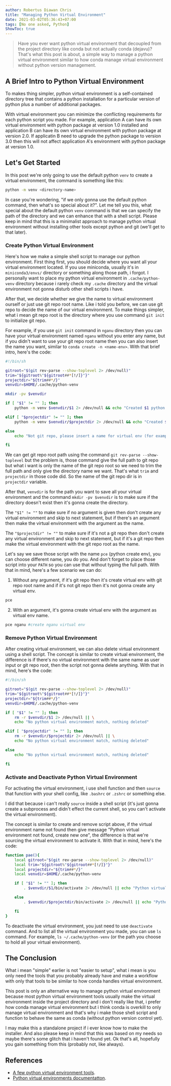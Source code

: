 ```yaml
---
author: Robertus Diawan Chris
title: "Managing Python Virtual Environment"
date: 2021-03-02T05:36:43+07:00
tags: [No one asked, Python]
ShowToc: true
---
```


> Have you ever want python virtual environment that decoupled from the project directory like conda but not actually conda (dejavu)? That's what this post is about, a simple way to manage a python virtual environment similar to how conda manage virtual environment without python version management.

## A Brief Intro to Python Virtual Environment

To makes thing simpler, python virtual environment is a self-contained directory tree that contains a python installation for a particular version of python plus a number of additional packages.

With virtual environment you can minimize the conflicting requirements for each python script you made. For example, application A can have its own virtual environment with python package at version 1.0 installed and application B can have its own virtual environment with python package at version 2.0. If applicatin B need to upgrade the python package to version 3.0 then this will not affect application A's environment with python package at version 1.0.

## Let's Get Started

In this post we're only going to use the default python `venv` to create a virtual environment, the command is something like this:
```sh
python -m venv <directory-name>
```

In case you're wondering, "if we only gonna use the default python command, then what's so special about it?". Let me tell you this, what special about the default python `venv` command is that we can specify the path of the directory and we can enhance that with a shell script. Please keep in mind that this is a minimalist approach to manage python virtual environment without installing other tools except python and git (we'll get to that later).

### Create Python Virtual Environment

Here's how we make a simple shell script to manage our python environment. First thing first, you should decide where you want all your virtual environment located. If you use miniconda, usually it's in `miniconda3/envs/` directory or something along those path, i forgot. I personally want to place my python virtual environment in `.cache/python-venv` directory because i rarely check my `.cache` directory and the virtual environment not gonna disturb other shell scripts i have.

After that, we decide whether we give the name to virtual environment ourself or just use git repo root name. Like i told you before, we can use git repo to decide the name of our virtual environment. To make things simpler, what i mean git repo root is the directory where you use command `git init` to initialize git repo.

For example, if you use `git init` command in `nganu` directory then you can have your virtual environment named `nganu` without you enter any name, but if you didn't want to use your git repo root name then you can also insert the name you want, similar to `conda create -n <name-env>`. With that brief intro, here's the code:
```sh
#!/bin/sh

gitroot="$(git rev-parse --show-toplevel 2> /dev/null)"
trim="${gitroot%"${gitroot##*[!/]}"}"
projectdir="${trim##*/}"
venvdir=$HOME/.cache/python-venv

mkdir -pv $venvdir

if [ "$1" != "" ]; then
	python -m venv $venvdir/$1 2> /dev/null && echo "Created $1 python venv"

elif [ "$projectdir" != "" ]; then
	python -m venv $venvdir/$projectdir 2> /dev/null && echo "Created $projectdir python venv"

else
	echo "Not git repo, please insert a name for virtual env (for example: pce nganu)"

fi
```

We can get git repo root path using the command `git rev-parse --show-toplevel` but the problem is, those command give the full path to git repo but what i want is only the name of the git repo root so we need to trim the full path and only give the directory name we want. That's what `trim` and `projectdir` in those code did. So the name of the git repo dir is in `projectdir` variable.

After that, `venvdir` is for the path you want to save all your virtual environment and the command `mkdir -pv $venvdir` is to make sure if the directory doesn't exist then it's gonna create the directory.

The `"$1" != ""` to make sure if no argument is given then don't create any virtual environment and skip to next statement, but if there's an argument then make the virtual environment with the argument as the name.

The `"$projectdir" != ""` to make sure if it's not a git repo then don't create any virtual environment and skip to next statement, but if it's a git repo then make the virtual environment with the git repo root as the name.

Let's say we save those script with the name `pce` (python create env), you can choose different name, you do you. And don't forget to place those script into your `PATH` so you can use that without typing the full path. With that in mind, here's a few scenario we can do:
1. Without any argument, if it's git repo then it's create virtual env with git repo root name and if it's not git repo then it's not gonna create any virtual env.
```sh
pce
```
2. With an argument, it's gonna create virtual env with the argument as virtual env name.
```sh
pce nganu #create nganu virtual env
```

### Remove Python Virtual Environment

After creating virtual environment, we can also delete virtual environment using a shell script. The concept is similar to create virtual environment, the difference is if there's no virtual environment with the same name as user input or git repo root, then the script not gonna delete anything. With that in mind, here's the code:
```sh
#!/bin/sh

gitroot="$(git rev-parse --show-toplevel 2> /dev/null)"
trim="${gitroot%"${gitroot##*[!/]}"}"
projectdir="${trim##*/}"
venvdir=$HOME/.cache/python-venv

if [ "$1" != "" ]; then
	rm -r $venvdir/$1 2> /dev/null || \
	echo "No python virtual environment match, nothing deleted"

elif [ "$projectdir" != "" ]; then
	rm -r $venvdir/$projectdir 2> /dev/null || \
	echo "No python virtual environment match, nothing deleted"

else
	echo "No python virtual environment match, nothing deleted"

fi
```

### Activate and Deactivate Python Virtual Environment

For activating the virtual environment, i use shell function and then `source` that function with your shell config, like `.bashrc` or `.zshrc` or something else.

I did that because i can't really `source` inside a shell script (it's just gonna create a subprocess and didn't effect the current shell, so you can't activate the virtual environment).

The concept is similar to create and remove script above, if the virtual environment name not found then give message "Python virtual environment not found, create new one", the difference is that we're sourcing the virtual environment to activate it. With that in mind, here's the code:
```sh
function pae(){
	local gitroot="$(git rev-parse --show-toplevel 2> /dev/null)"
	local trim="${gitroot%"${gitroot##*[!/]}"}"
	local projectdir="${trim##*/}"
	local venvdir=$HOME/.cache/python-venv

	if [ "$1" != "" ]; then
		. $venvdir/$1/bin/activate 2> /dev/null || echo "Python virtual environment not found, create new one"

	else
		. $venvdir/$projectdir/bin/activate 2> /dev/null || echo "Python virtual environment not found, create new one"

	fi
}
```

To deactivate the virtual environment, you just need to use `deactivate` command. And to list all the virtual environment you made, you can use `ls` command. For example, `ls ~/.cache/python-venv` (or the path you choose to hold all your virtual environment).

## The Conclusion

What i mean "simple" earlier is not "easier to setup", what i mean is you only need the tools that you probably already have and make a workflow with only that tools to be similar to how conda handles virtual environment.

This post is only an alternative way to manage python virtual environment because most python virtual environment tools usually make the virtual environment inside the project directory and i don't really like that, i prefer how conda manage virtual environment but i think conda is overkill to only manage virtual environment and that's why i make those shell script and function to behave the same as conda (without python version control yet).

I may make this a standalone project if i ever know how to make the installer. And also please keep in mind that this was based on my needs so maybe there's some glitch that i haven't found yet. Ok that's all, hopefully you gain something from this (probably not, like always).

## References

- [A few python virtual environment tools](https://dev.to/bowmanjd/python-tools-for-managing-virtual-environments-3bko).
- [Python virtual environments documentatton](https://docs.python.org/3/tutorial/venv.html).

